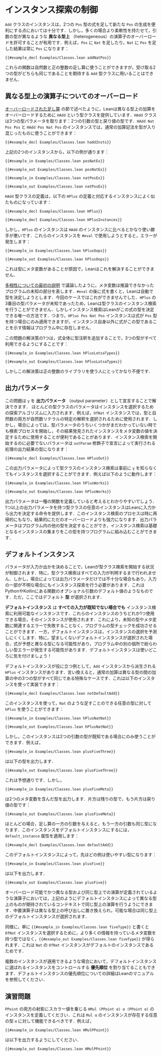 <!-- # Controlling Instance Search -->

# インスタンス探索の制御

<!-- An instance of the `Add` class is sufficient to allow two expressions with type `Pos` to be conveniently added, producing another `Pos`.
However, in many cases, it can be useful to be more flexible and allow _heterogeneous_ operator overloading, where the arguments may have different types.
For example, adding a `Nat` to a `Pos` or a `Pos` to a `Nat` will always yield a `Pos`: -->

`Add` クラスのインスタンスは，2つの `Pos` 型の式を足して新たな `Pos` の生成を便利にする点においては十分です．しかし，多くの場合より柔軟性を持たせて，引数の型が異なるような **異なる型上** （heterogeneous）の演算子のオーバーロードを許可することが有用です．例えば，`Pos` に `Nat` を足したり，`Nat` に `Pos` を足した結果は常に `Pos` になります：

```lean
{{#example_decl Examples/Classes.lean addNatPos}}
```
<!-- These functions allow natural numbers to be added to positive numbers, but they cannot be used with the `Add` type class, which expects both arguments to `add` to have the same type. -->

これらの関数は自然数と正の整数の足し算に使うことができますが，受け取る2つの型がどちらも同じであることを期待する `Add` 型クラスに用いることはできません．

<!-- ## Heterogeneous Overloadings -->

## 異なる型上の演算子についてのオーバーロード

<!-- As mentioned in the section on [overloaded addition](pos.md#overloaded-addition), Lean provides a type class called `HAdd` for overloading addition heterogeneously.
The `HAdd` class takes three type parameters: the two argument types and the return type.
Instances of `HAdd Nat Pos Pos` and `HAdd Pos Nat Pos` allow ordinary addition notation to be used to mix the types: -->

[オーバーロードされた足し算](pos.md#overloaded-addition) の節で述べたように，Leanは異なる型上の加算をオーバーロードするために `HAdd` という型クラスを提供しています．`HAdd` クラスは3つの型パラメータを取ります：2つの引数の型と戻り値の型です．`HAdd Nat Pos Pos` と `HAdd Pos Nat Pos` のインスタンスでは，通常の加算記法を型が入り混じったものに使うことができます：

```lean
{{#example_decl Examples/Classes.lean haddInsts}}
```
<!-- Given the above two instances, the following examples work: -->

上記の2つのインスタンスから，以下の例が通ります：

```lean
{{#example_in Examples/Classes.lean posNatEx}}
```
```output info
{{#example_out Examples/Classes.lean posNatEx}}
```
```lean
{{#example_in Examples/Classes.lean natPosEx}}
```
```output info
{{#example_out Examples/Classes.lean natPosEx}}
```

<!-- The definition of the `HAdd` type class is very much like the following definition of `HPlus` with the corresponding instances: -->

`HAdd` 型クラスの定義は，以下の `HPlus` の定義と対応するインスタンスによく似たものになっています：

```lean
{{#example_decl Examples/Classes.lean HPlus}}

{{#example_decl Examples/Classes.lean HPlusInstances}}
```
<!-- However, instances of `HPlus` are significantly less useful than instances of `HAdd`.
When attempting to use these instances with `#eval`, an error occurs: -->

しかし，`HPlus` のインスタンスは `HAdd` のインスタンスに比べるとかなり使い勝手が悪いです．これらのインスタンスを `#eval` で使用しようとすると，エラーが発生します：

```lean
{{#example_in Examples/Classes.lean hPlusOops}}
```
```output error
{{#example_out Examples/Classes.lean hPlusOops}}
```
<!-- This happens because there is a metavariable in the type, and Lean has no way to solve it. -->

これは型にメタ変数があることが原因で，Leanはこれを解決することができません．

<!-- As discussed in [the initial description of polymorphism](../getting-to-know/polymorphism.md), metavariables represent unknown parts of a program that could not be inferred.
When an expression is written following `#eval`, Lean attempts to determine its type automatically.
In this case, it could not.
Because the third type parameter for `HPlus` was unknown, Lean couldn't carry out type class instance search, but instance search is the only way that Lean could determine the expression's type.
That is, the `HPlus Pos Nat Pos` instance can only apply if the expression should have type `Pos`, but there's nothing in the program other than the instance itself to indicate that it should have this type. -->

[多相性についての最初の説明](../getting-to-know/polymorphism.md) で議論したように，メタ変数は推論できなかったプログラムの未知の部分を表します．`#eval` の後に式を書くと，Leanは自動で型を決定しようとします．今回のケースではこれができませんでした．`HPlus` の3番目の型パラメータが未知であったため，Leanは型クラスのインスタンス検索を行うことができません．しかしインスタンス検索はLeanがこの式の型を決定できる唯一の方法です．つまり，`HPlus Pos Nat Pos` インスタンスは式が `Pos` 型を持つ場合にのみ適用できますが，インスタンス自身以外に式がこの型であることを示す情報はプログラム中に存在しません．

<!-- One solution to the problem is to ensure that all three types are available by adding a type annotation to the whole expression: -->

この問題の解決策の1つは，式全体に型注釈を追加することで，3つの型がすべて利用できるようにすることです：

```lean
{{#example_in Examples/Classes.lean hPlusLotsaTypes}}
```
```output info
{{#example_out Examples/Classes.lean hPlusLotsaTypes}}
```
<!-- However, this solution is not very convenient for users of the positive number library. -->

しかしこの解決策は正の整数のライブラリを使う人にとってかなり不便です．

<!-- ## Output Parameters -->

## 出力パラメータ

<!-- This problem can also be solved by declaring `γ` to be an _output parameter_.
Most type class parameters are inputs to the search algorithm: they are used to select an instance.
For example, in an `OfNat` instance, both the type and the natural number are used to select a particular interpretation of a natural number literal.
However, in some cases, it can be convenient to start the search process even when some of the type parameters are not yet known, and use the instances that are discovered in the search to determine values for metavariables.
The parameters that aren't needed to start instance search are outputs of the process, which is declared with the `outParam` modifier: -->

この問題は `γ` を **出力パラメータ** （output parameter）として宣言することで解決できます． ほとんどの型クラスのパラメータはインスタンスを選択するための探索アルゴリズムに入力されます．例えば，`OfNat` インスタンスでは，型と自然数の両方が自然数リテラルの特定の解釈を選択されるために使用されます．しかし，場合によっては，型パラメータのうちいくつかがまだわかっていない時でも検索プロセスを開始し，その結果発見されたインスタンスをメタ変数の値を決定するために使用することが便利であることがあります．インスタンス検索を開始するのに必要でないパラメータは `outParam` 修飾子で宣言によって実行される処理の出力結果の型になります：

```lean
{{#example_decl Examples/Classes.lean HPlusOut}}
```

<!-- With this output parameter, type class instance search is able to select an instance without knowing `γ` in advance.
For instance: -->

この出力パラメータによって型クラスのインスタンス検索は事前に `γ` を知らなくてもインスタンスを選択することができます．例えば以下のように動作します：

```lean
{{#example_in Examples/Classes.lean hPlusWorks}}
```
```output info
{{#example_out Examples/Classes.lean hPlusWorks}}
```

<!-- It might be helpful to think of output parameters as defining a kind of function.
Any given instance of a type class that has one or more output parameters provides Lean with instructions for determining the outputs from the inputs.
The process of searching for an instance, possibly recursively, ends up being more powerful than mere overloading.
Output parameters can determine other types in the program, and instance search can assemble a collection of underlying instances into a program that has this type. -->

出力パラメータは一種の関数を定義していると考えるとわかりやすいでしょう．1つ以上の出力パラメータを持つ型クラスの任意のインスタンスはLeanに入力から出力を決定する命令を提供します．このインスタンス検索のプロセスは時に再帰的にもなり，結果的にただのオーバーロードよりも強力になります．出力パラメータはプログラム内の他の型を決定することができ，インスタンス検索は基礎となるインスタンスの集まりをこの型を持つプログラムに組み込むことができます．

<!-- ## Default Instances -->

## デフォルトインスタンス

<!-- Deciding whether a parameter is an input or an output controls the circumstances under which Lean will initiate type class search.
In particular, type class search does not occur until all inputs are known.
However, in some cases, output parameters are not enough, and instance search should also occur when some inputs are unknown.
This is a bit like default values for optional function arguments in Python or Kotlin, except default _types_ are being selected. -->

パラメータが入力か出かを決めることで，Leanが型クラス検索を開始する状況が制御されます．特に，型クラス検索はすべての入力が判明するまで行われません．しかし，場合によっては出力パラメータだけでは不十分な場合もあり，入力の一部が不明な場合にもインスタンス探索を行う必要があります．これはPythonやKotlinにある関数のオプショナル引数のデフォルト値のようなものです．ただ，ここではデフォルト **型** が選択されます．

<!-- _Default instances_ are instances that are available for instance search _even when not all their inputs are known_.
When one of these instances can be used, it will be used.
This can cause programs to successfully type check, rather than failing with errors related to unknown types and metavariables.
On the other hand, default instances can make instance selection less predictable.
In particular, if an undesired default instance is selected, then an expression may have a different type than expected, which can cause confusing type errors to occur elsewhere in the program.
Be selective about where default instances are used! -->

**デフォルトインスタンス** は **すべての入力が既知でない場合でも** インスタンス検索に利用可能なインスタンスです．これらのインスタンスのうちどれか1つ使用できる場合，そのインスタンスが使用されます．これにより，未知の型やメタ変数に関連するエラーで失敗することなく，プログラムの型チェックを成功させることができます．一方，デフォルトインスタンスは，インスタンスの選択を予測しにくくします．特に，望ましくないデフォルトインスタンスが選択された場合，式が予想と異なる型になる可能性があり，プログラム中の別の個所で紛らわしい型エラーが発生する可能性があります．デフォルトインスタンスは使いどころに気を付けましょう！

<!-- One example of where default instances can be useful is an instance of `HPlus` that can be derived from an `Add` instance.
In other words, ordinary addition is a special case of heterogeneous addition in which all three types happen to be the same.
This can be implemented using the following instance: -->

デフォルトインスタンスが役に立つ例として，`Add` インスタンスから派生される `HPlus` インスタンスがあります．言い換えると，通常の加算は異なる型の間の加算の中の3つの型がすべて同じである特殊なケースです．これは以下のインスタンスを使って実装できます：

```lean
{{#example_decl Examples/Classes.lean notDefaultAdd}}
```
<!-- With this instance, `hPlus` can be used for any addable type, like `Nat`: -->

このインスタンスを使って，`Nat` のような足すことのできる任意の型に対して `hPlus` を使うことができます：

```lean
{{#example_in Examples/Classes.lean hPlusNatNat}}
```
```output info
{{#example_out Examples/Classes.lean hPlusNatNat}}
```

<!-- However, this instance will only be used in situations where the types of both arguments are known.
For example, -->

しかし，このインスタンスは2つの引数の型が既知である場合にのみ使うことができます．例えば，

```lean
{{#example_in Examples/Classes.lean plusFiveThree}}
```
<!-- yields the type -->

は以下の型を出力します．

```output info
{{#example_out Examples/Classes.lean plusFiveThree}}
```
<!-- as expected, but -->

これは予想通りです．しかし，

```lean
{{#example_in Examples/Classes.lean plusFiveMeta}}
```
<!-- yields a type that contains two metavariables, one for the remaining argument and one for the return type: -->

は2つのメタ変数を含んだ型を出力します．片方は残りの型で，もう片方は戻り値の型です：

```output info
{{#example_out Examples/Classes.lean plusFiveMeta}}
```

<!-- In the vast majority of cases, when someone supplies one argument to addition, the other argument will have the same type.
To make this instance into a default instance, apply the `default_instance` attribute: -->

ほとんどの場合，足し算の一方の引数を与えると，もう一方の引数も同じ型になります．このインスタンスをデフォルトインスタンスにするには，`default_instance` 属性を適用します：

```lean
{{#example_decl Examples/Classes.lean defaultAdd}}
```
<!-- With this default instance, the example has a more useful type: -->

このデフォルトインスタンスによって，先ほどの例は使いやすい型になります：

```lean
{{#example_in Examples/Classes.lean plusFive}}
```
<!-- yields -->

は以下を出力します．

```output info
{{#example_out Examples/Classes.lean plusFive}}
```

<!-- Each operator that exists in overloadable heterogeneous and homogeneous versions follows the pattern of a default instance that allows the homogeneous version to be used in contexts where the heterogeneous is expected.
The infix operator is replaced with a call to the heterogeneous version, and the homogeneous default instance is selected when possible. -->

オーバーロード可能でかつ異なる型および同じ型上での演算が定義されているような演算子においては，上記のようにデフォルトインスタンスによって異なる型上のものが期待されているコンテキストで同じ型上の演算を行うようにできます．中置演算子は異なる型上の呼び出しに置き換えられ，可能な場合は同じ型上のデフォルトインスタンスが選択されます．

<!-- Similarly, simply writing `{{#example_in Examples/Classes.lean fiveType}}` gives a `{{#example_out Examples/Classes.lean fiveType}}` rather than a type with a metavariable that is waiting for more information in order to select an `OfNat` instance.
This is because the `OfNat` instance for `Nat` is a default instance. -->

同様に，単に `{{#example_in Examples/Classes.lean fiveType}}` と書くと `OfNat` インスタンスを選択するために，より多くの情報を持っているメタ変数を持つ型ではなく，`{{#example_out Examples/Classes.lean fiveType}}` が得られます．これは `Nat` の `OfNat` インスタンスがデフォルトのインスタンスであるためです．

<!-- Default instances can also be assigned _priorities_ that affect which will be chosen in situations where more than one might apply.
For more information on default instance priorities, please consult the Lean manual. -->

複数のインスタンスが適用できるような場合において，デフォルトインスタンスに選ばれるインスタンスをコントロールする **優先順位** を割り当てることもできます．デフォルトインスタンスの優先順位についての詳細はLeanのマニュアルを参照してください．

<!-- ## Exercises -->

## 演習問題

<!-- Define an instance of `HMul (PPoint α) α (PPoint α)` that multiplies both projections by the scalar.
It should work for any type `α` for which there is a `Mul α` instance.
For example, -->

`PPoint` の両方の射影にスカラー値を乗じる `HMul (PPoint α) α (PPoint α)` のインスタンスを定義してください．これは `Mul α` のインスタンスが存在する任意の型 `α` に対して機能できるべきです．例えば，

```lean
{{#example_in Examples/Classes.lean HMulPPoint}}
```
<!-- should yield -->

は以下を出力するようにしてください．

```output info
{{#example_out Examples/Classes.lean HMulPPoint}}
```
